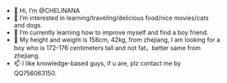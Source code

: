 - 👋 Hi, I’m @CHELINANA
- 👀 I’m interested in learning/traveling/delicious food/nice movies/cats and dogs.
- 🌱 I’m currently learning how to improve myself and find a boy friend.
- 💞️ My height and weight is 158cm, 42kg, from zhejiang, I am looking for a boy who is 172-176 centimeters tall and not fat，better same from zhejiang.
- 📫 I like knowledge-based guys, if u are, plz contact me by QQ756063150.
